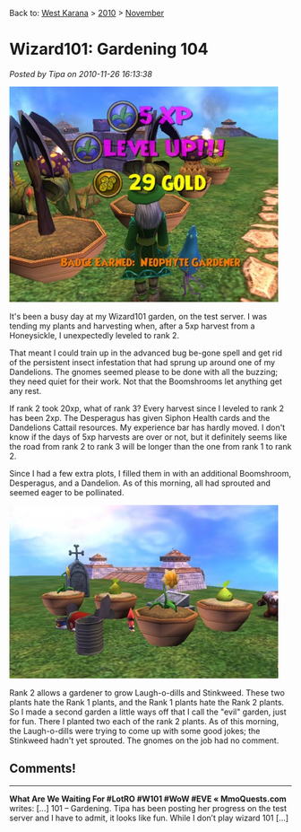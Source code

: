 Back to: [West Karana](/posts/westkarana.md) > [2010](/posts/2010/westkarana.md) > [November](./westkarana.md)
# Wizard101: Gardening 104

*Posted by Tipa on 2010-11-26 16:13:38*

[![](../../../uploads/2010/11/WizardGraphicalClient-2010-11-25-16-36-07-34-480x384.jpg "Ding! Rank 2")](../../../uploads/2010/11/WizardGraphicalClient-2010-11-25-16-36-07-34.jpg)

It's been a busy day at my Wizard101 garden, on the test server. I was tending my plants and harvesting when, after a 5xp harvest from a Honeysickle, I unexpectedly leveled to rank 2.

That meant I could train up in the advanced bug be-gone spell and get rid of the persistent insect infestation that had sprung up around one of my Dandelions. The gnomes seemed please to be done with all the buzzing; they need quiet for their work. Not that the Boomshrooms let anything get any rest.

If rank 2 took 20xp, what of rank 3? Every harvest since I leveled to rank 2 has been 2xp. The Desperagus has given Siphon Health cards and the Dandelions Cattail resources. My experience bar has hardly moved. I don't know if the days of 5xp harvests are over or not, but it definitely seems like the road from rank 2 to rank 3 will be longer than the one from rank 1 to rank 2.

Since I had a few extra plots, I filled them in with an additional Boomshroom, Desperagus, and a Dandelion. As of this morning, all had sprouted and seemed eager to be pollinated.

[![](../../../uploads/2010/11/WizardGraphicalClient-2010-11-26-08-07-41-13-480x309.jpg "Evil garden")](../../../uploads/2010/11/WizardGraphicalClient-2010-11-26-08-07-41-13.jpg)

Rank 2 allows a gardener to grow Laugh-o-dills and Stinkweed. These two plants hate the Rank 1 plants, and the Rank 1 plants hate the Rank 2 plants. So I made a second garden a little ways off that I call the "evil" garden, just for fun. There I planted two each of the rank 2 plants. As of this morning, the Laugh-o-dills were trying to come up with some good jokes; the Stinkweed hadn't yet sprouted. The gnomes on the job had no comment.

## Comments!
---
**What Are We Waiting For #LotRO #W101 #WoW #EVE &laquo; MmoQuests.com** writes: [...] 101 &#8211; Gardening. Tipa has been posting her progress on the test server and I have to admit, it looks like fun. While I don&#8217;t play wizard 101 [...]
